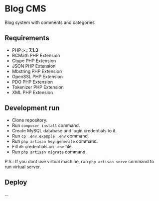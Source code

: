 # Blog CMS

Blog system with comments and categories

## Requirements

- PHP **>= 7.1.3**
- BCMath PHP Extension
- Ctype PHP Extension
- JSON PHP Extension
- Mbstring PHP Extension
- OpenSSL PHP Extension
- PDO PHP Extension
- Tokenizer PHP Extension
- XML PHP Extension

## Development run

- Clone repository.
- Run `composer install` command.
- Create MySQL database and login credentials to it.
- Run `cp .env.example .env` command.
- Run `php artisan key:generate` command.
- Fill `db` credentials on `.env` file.
- Run `php artisan migrate` command.

P.S.: If you dont use virtual machine, run `php artisan serve` command to run virtual server.

## Deploy

...

